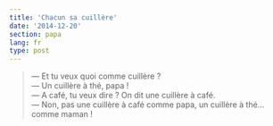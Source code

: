 ```yaml
---
title: 'Chacun sa cuillère'
date: '2014-12-20'
section: papa
lang: fr
type: post
---
```


> — Et tu veux quoi comme cuillère ?  
> — Un cuillère à thé, papa !  
> — A café, tu veux dire ? On dit une cuillère à café.  
> — Non, pas une cuillère à café comme papa, un cuillère à thé... comme maman !

